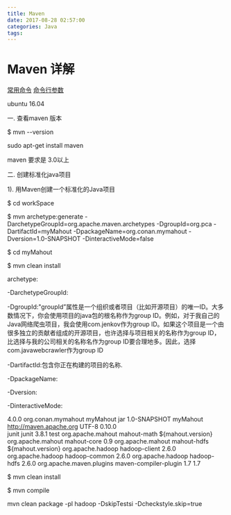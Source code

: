 ```yaml
---
title: Maven
date: 2017-08-28 02:57:00
categories: Java
tags:
---
```

# Maven 详解
[常用命令](http://blog.csdn.net/naruto_ahu/article/details/10099079)
[命令行参数](http://blog.csdn.net/wangjunjun2008/article/details/18982089)


ubuntu 16.04



一. 查看maven 版本

$ mvn --version



sudo apt-get install maven



maven 要求是 3.0以上



二. 创建标准化java项目



1). 用Maven创建一个标准化的Java项目

$ cd workSpace

$ mvn archetype:generate -DarchetypeGroupId=org.apache.maven.archetypes -DgroupId=org.pca -DartifactId=myMahout -DpackageName=org.conan.mymahout -Dversion=1.0-SNAPSHOT  -DinteractiveMode=false

$ cd myMahout

$ mvn clean install



archetype:

-DarchetypeGroupId:

-DgroupId:"groupId”属性是一个组织或者项目（比如开源项目）的唯一ID。大多数情况下，你会使用项目的java包的根名称作为group ID。例如，对于我自己的Java网络爬虫项目，我会使用com.jenkov作为group ID。如果这个项目是一个由很多独立的贡献者组成的开源项目，也许选择与项目相关的名称作为group ID，比选择与我的公司相关的名称名作为group ID要合理地多。因此，选择com.javawebcrawler作为group ID

-DartifactId:包含你正在构建的项目的名称.

-DpackageName:

-Dversion:

-DinteractiveMode:



  4.0.0  org.conan.mymahout  myMahout  jar  1.0-SNAPSHOT  myMahout  http://maven.apache.org          UTF-8        0.10.0    
          junit      junit      3.8.1      test          org.apache.mahout    mahout-math    ${mahout.version}      org.apache.mahout    mahout-core    0.9    org.apache.mahout    mahout-hdfs    ${mahout.version}                    org.apache.hadoop                hadoop-client                2.6.0                                org.apache.hadoop                hadoop-common                2.6.0                                org.apache.hadoop                hadoop-hdfs                2.6.0                org.apache.maven.plugins        maven-compiler-plugin                    1.7            1.7


$ mvn clean install

$ mvn compile

mvn clean package -pl hadoop -DskipTestsi -Dcheckstyle.skip=true

